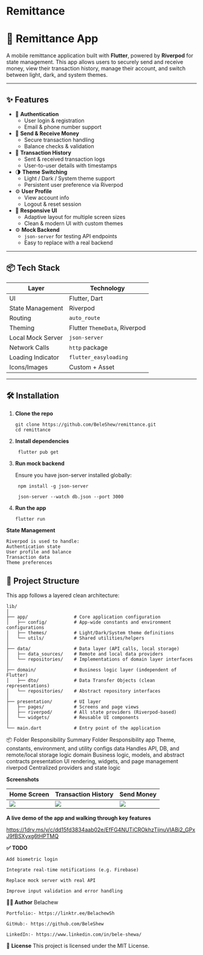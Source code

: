 # Remittance

# 💸 Remittance App

A mobile remittance application built with **Flutter**, powered by **Riverpod** for state management. This app allows users to securely send and receive money, view their transaction history, manage their account, and switch between light, dark, and system themes.

---

## ✨ Features

- 🔐 **Authentication**
  - User login & registration
  - Email & phone number support
- 💸 **Send & Receive Money**
  - Secure transaction handling
  - Balance checks & validation
- 📜 **Transaction History**
  - Sent & received transaction logs
  - User-to-user details with timestamps
- 🌗 **Theme Switching**
  - Light / Dark / System theme support
  - Persistent user preference via Riverpod
- ⚙️ **User Profile**
  - View account info
  - Logout & reset session
- 🚀 **Responsive UI**
  - Adaptive layout for multiple screen sizes
  - Clean & modern UI with custom themes
- ⚙️ **Mock Backend**
  - `json-server` for testing API endpoints
  - Easy to replace with a real backend

---

## 📦 Tech Stack

| Layer            | Technology         |
|------------------|--------------------|
| UI               | Flutter, Dart      |
| State Management | Riverpod           |
| Routing          |  `auto_route` |
| Theming          | Flutter `ThemeData`, Riverpod |
| Local Mock Server| `json-server`      |
| Network Calls    | `http` package     |
| Loading Indicator| `flutter_easyloading` |
| Icons/Images     | Custom + Asset     |

---

## 🛠 Installation

1. **Clone the repo**

       git clone https://github.com/BeleShew/remittance.git
       cd remittance

2. **Install dependencies**

        flutter pub get

3. **Run mock backend**

   Ensure you have json-server installed globally:
   
        npm install -g json-server
   
        json-server --watch db.json --port 3000

5. **Run the app**

       flutter run
   
**State Management**

    Riverpod is used to handle:
    Authentication state
    User profile and balance
    Transaction data
    Theme preferences


## 📁 Project Structure

This app follows a layered clean architecture:

```text
lib/
│
├── app/                 # Core application configuration
│   ├── config/          # App-wide constants and environment configurations
│   ├── themes/          # Light/Dark/System theme definitions
│   └── utils/           # Shared utilities/helpers
│
├── data/                # Data layer (API calls, local storage)
│   ├── data_sources/    # Remote and local data providers
│   └── repositories/    # Implementations of domain layer interfaces
│
├── domain/              # Business logic layer (independent of Flutter)
│   ├── dto/             # Data Transfer Objects (clean representations)
│   └── repositories/    # Abstract repository interfaces
│
├── presentation/        # UI layer
│   ├── pages/           # Screens and page views
│   ├── riverpod/        # All state providers (Riverpod-based)
│   └── widgets/         # Reusable UI components
│
└── main.dart            # Entry point of the application

```

📦 Folder Responsibility Summary
Folder	Responsibility
app	Theme, constants, environment, and utility configs
data	Handles API, DB, and remote/local storage logic
domain	Business logic, models, and abstract contracts
presentation	UI rendering, widgets, and page management
riverpod	Centralized providers and state logic


  
**Screenshots**


| Home Screen                                                                          | Transaction History                                                                  | Send Money                                                                           |
| ------------------------------------------------------------------------------------ | ------------------------------------------------------------------------------------ | ------------------------------------------------------------------------------------ |
| ![](https://github.com/user-attachments/assets/da7014ee-84b4-4cbf-9eca-9ec055d6e3b2) | ![](https://github.com/user-attachments/assets/626af919-b13b-456e-92d3-1eb098dba96b) | ![](https://github.com/user-attachments/assets/b770f4a9-79b9-4159-bea9-ac8f39aee230) |

  

**A live demo of the app and walking through key features**

  https://1drv.ms/v/c/dd15fd3834aab02e/EfFG4NUTiCROkhzTijnuVIABi2_GPxJ9fBSXyxg6tHPTMQ

**✅ TODO**

    Add biometric login
    
    Integrate real-time notifications (e.g. Firebase)
    
    Replace mock server with real API
    
    Improve input validation and error handling


**🧑‍💻 Author**
    Belachew
    
    Portfolio:- https://linktr.ee/BelachewSh
    
    GitHub:- https://github.com/BeleShew
    
    LinkedIn:- https://www.linkedin.com/in/bele-shewa/

📄 **License**
This project is licensed under the MIT License.

